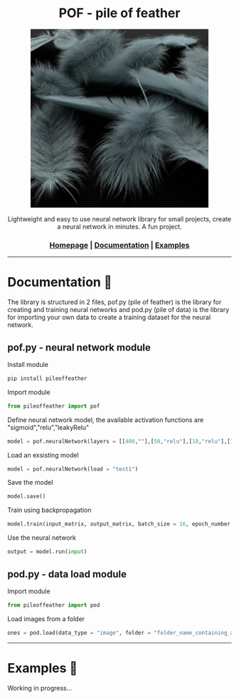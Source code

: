 <div align="center">
<h1>POF - pile of feather</h1>
<img src="https://github.com/usedToBeTomas/pile-of-feather/blob/main/images/pof.png" width="400" height="400" />

Lightweight and easy to use neural network library for small projects, create a neural network in minutes. A fun project.

<h3>

[Homepage](https://github.com/usedToBeTomas/pile-of-feather) | [Documentation](https://github.com/usedToBeTomas/pile-of-feather#documentation) | [Examples](https://github.com/usedToBeTomas/pile-of-feather#examples)

</h3>

</div>

---

# Documentation :book:
The library is structured in 2 files, pof.py (pile of feather) is the library for creating and training neural networks and pod.py (pile of data) is the library for importing your own data to create a training dataset for the neural network.
## pof.py - neural network module
Install module
```cmd
pip install pileoffeather
```
Import module
```python
from pileoffeather import pof
```
Define neural network model, the available activation functions are "sigmoid","relu","leakyRelu"
```python
model = pof.neuralNetwork(layers = [[400,""],[50,"relu"],[10,"relu"],[1,"sigmoid"]], name = "test1")
```
Load an exsisting model
```python
model = pof.neuralNetwork(load = "test1")
```
Save the model
```python
model.save()
```
Train using backpropagation
```python
model.train(input_matrix, output_matrix, batch_size = 16, epoch_number = 100, rate = 0.03)
```
Use the neural network
```python
output = model.run(input)
```

## pod.py - data load module
Import module
```python
from pileoffeather import pod
```
Load images from a folder
```python
ones = pod.load(data_type = "image", folder = "folder_name_containing_all_images", resize = (20,20))
```


---


# Examples :rocket:
Working in progress...

